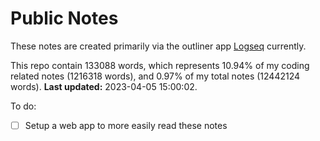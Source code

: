 # Public Notes

These notes are created primarily via the outliner app [Logseq](https://github.com/logseq/logseq) currently.

This repo contain 133088 words, which represents 10.94% of my coding related notes (1216318 words), and 0.97% of my total notes (12442124 words). **Last updated:** 2023-04-05 15:00:02. 

To do:

- [ ] Setup a web app to more easily read these notes
